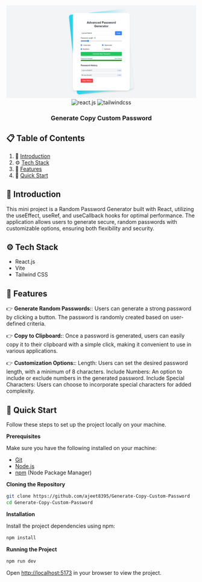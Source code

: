 <div align="center">
  <br />
      <img src="./src/assets/password.png" alt="Project Banner">
  <br />

  <div>
    <img src="https://img.shields.io/badge/-React_JS-black?style=for-the-badge&logoColor=white&logo=react&color=61DAFB" alt="react.js" />
    <img src="https://img.shields.io/badge/-Tailwind_CSS-black?style=for-the-badge&logoColor=white&logo=tailwindcss&color=06B6D4" alt="tailwindcss" />
  </div>

  <h3 align="center">Generate Copy Custom Password</h3>

</div>

## 📋 <a name="table">Table of Contents</a>

1. 🤖 [Introduction](#introduction)
2. ⚙️ [Tech Stack](#tech-stack)
3. 🔋 [Features](#features)
4. 🤸 [Quick Start](#quick-start)

## <a name="introduction">🤖 Introduction</a>

This mini project is a Random Password Generator built with React, utilizing the useEffect, useRef, and useCallback hooks for optimal performance. The application allows users to generate secure, random passwords with customizable options, ensuring both flexibility and security.

## <a name="tech-stack">⚙️ Tech Stack</a>

- React.js
- Vite
- Tailwind CSS

## <a name="features">🔋 Features</a>

👉 **Generate Random Passwords:**: Users can generate a strong password by clicking a button. The password is randomly created based on user-defined criteria.

👉 **Copy to Clipboard:**: Once a password is generated, users can easily copy it to their clipboard with a simple click, making it convenient to use in various applications.

👉 **Customization Options:**: 
Length: Users can set the desired password length, with a minimum of 8 characters.
Include Numbers: An option to include or exclude numbers in the generated password.
Include Special Characters: Users can choose to incorporate special characters for added complexity.

## <a name="quick-start">🤸 Quick Start</a>

Follow these steps to set up the project locally on your machine.

**Prerequisites**

Make sure you have the following installed on your machine:

- [Git](https://git-scm.com/)
- [Node.js](https://nodejs.org/en)
- [npm](https://www.npmjs.com/) (Node Package Manager)

**Cloning the Repository**

```bash
git clone https://github.com/ajeet8395/Generate-Copy-Custom-Password
cd Generate-Copy-Custom-Password
```

**Installation**

Install the project dependencies using npm:

```bash
npm install
```

**Running the Project**

```bash
npm run dev
```

Open [http://localhost:5173](http://localhost:5173) in your browser to view the project.
